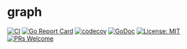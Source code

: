 # graph

[![CI](https://github.com/benjivesterby/graph/workflows/CI/badge.svg)](https://github.com/benjivesterby/graph/actions)
[![Go Report Card](https://goreportcard.com/badge/github.com/benjivesterby/graph)](https://goreportcard.com/report/github.com/benjivesterby/graph)
[![codecov](https://codecov.io/gh/benjivesterby/graph/branch/master/graph/badge.svg)](https://codecov.io/gh/benjivesterby/graph)
[![GoDoc](https://godoc.org/github.com/benjivesterby/graph?status.svg)](https://pkg.go.dev/github.com/benjivesterby/graph)
[![License: MIT](https://img.shields.io/badge/License-MIT-yellow.svg)](https://opensource.org/licenses/MIT)
[![PRs Welcome](https://img.shields.io/badge/PRs-welcome-brightgreen.svg)](http://makeapullrequest.com)
